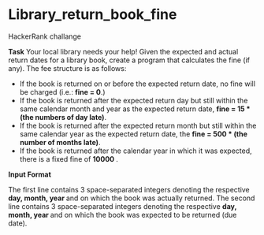# Library_return_book_fine
HackerRank challange

<b>Task</b> 
Your local library needs your help! Given the expected and actual return dates for a library book, create a program that calculates the fine (if any). The fee structure is as follows:
<ul>
<li>If the book is returned on or before the expected return date, no fine will be charged (i.e.: <b>fine = 0</b>.) </br> </li>
<li>If the book is returned after the expected return day but still within the same calendar month and year as the expected return date, <b> fine = 15 * (the numbers of day late)</b>.</br></li>
<li>If the book is returned after the expected return month but still within the same calendar year as the expected return date, the  <b>
fine = 500 * (the number of months late)</b>.</br></li>
<li>If the book is returned after the calendar year in which it was expected, there is a fixed fine of <b> 10000 </b>.</br></li>
</ul>

<b>Input Format</b>

The first line contains </b>3</b> space-separated integers denoting the respective <b>day, month, year </b> and  on which the book was actually returned. 
The second line contains </b>3</b> space-separated integers denoting the respective <b>day, month, year </b> and  on which the book was expected to be returned (due date).
